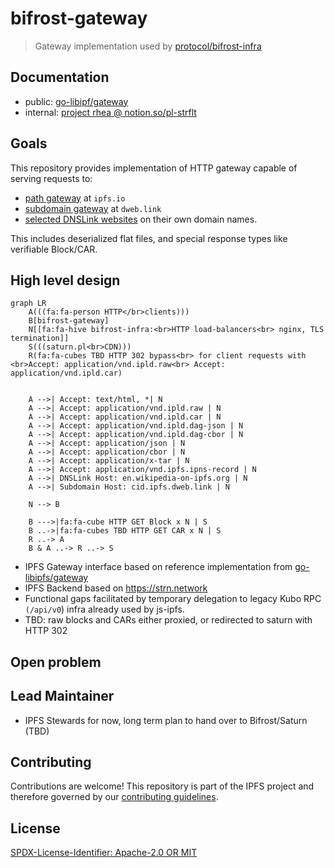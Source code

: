 bifrost-gateway
=======================

> Gateway implementation used by [protocol/bifrost-infra](https://github.com/protocol/bifrost-infra)

## Documentation

- public: [go-libipf/gateway](https://github.com/ipfs/go-libipfs/tree/main/gateway#documentation)
- internal: [project rhea @ notion.so/pl-strflt](https://www.notion.so/pl-strflt/Project-Rhea-decentralized-IPFS-gateway-3d5906e7a0d84bea800d5920005dfea6#a432e575bf9b43ecb6a9619f0d90e948)

## Goals

This repository provides implementation of HTTP gateway capable of serving requests to:
- [path gateway](https://docs.ipfs.tech/how-to/address-ipfs-on-web/#path-gateway) at `ipfs.io`
- [subdomain gateway](https://docs.ipfs.tech/how-to/address-ipfs-on-web/#subdomain-gateway) at `dweb.link` 
- [selected DNSLink websites](https://github.com/protocol/bifrost-infra/blob/b6f85a54fddf1c21a966f8d5e5a3e31f54ad5431/ansible/inventories/bifrost/group_vars/collab_cluster.yml#L140-L271) on their own domain names.

This includes deserialized flat files, and special response types like verifiable Block/CAR.

## High level design

```mermaid
graph LR
    A(((fa:fa-person HTTP</br>clients)))
    B[bifrost-gateway]
    N[[fa:fa-hive bifrost-infra:<br>HTTP load-balancers<br> nginx, TLS termination]]
    S(((saturn.pl<br>CDN)))
    R(fa:fa-cubes TBD HTTP 302 bypass<br> for client requests with <br>Accept: application/vnd.ipld.raw<br> Accept: application/vnd.ipld.car)


    A -->| Accept: text/html, *| N
    A -->| Accept: application/vnd.ipld.raw | N
    A -->| Accept: application/vnd.ipld.car | N
    A -->| Accept: application/vnd.ipld.dag-json | N
    A -->| Accept: application/vnd.ipld.dag-cbor | N
    A -->| Accept: application/json | N
    A -->| Accept: application/cbor | N
    A -->| Accept: application/x-tar | N
    A -->| Accept: application/vnd.ipfs.ipns-record | N
    A -->| DNSLink Host: en.wikipedia-on-ipfs.org | N
    A -->| Subdomain Host: cid.ipfs.dweb.link | N

    N --> B
    
    B --->|fa:fa-cube HTTP GET Block x N | S
    B ..->|fa:fa-cubes TBD HTTP GET CAR x N | S
    R ..-> A
    B & A ..-> R ..-> S
```


- IPFS Gateway interface based on reference implementation from [go-libipfs/gateway](https://github.com/ipfs/go-libipfs/tree/main/gateway#readme)
- IPFS Backend based on https://strn.network
- Functional gaps facilitated by temporary delegation to legacy Kubo RPC `(/api/v0`) infra already used by js-ipfs.
- TBD: raw blocks and CARs either proxied, or redirected to saturn with HTTP 302

## Open problem

## Lead Maintainer

- IPFS Stewards for now, long term plan to hand over to Bifrost/Saturn (TBD)

## Contributing

Contributions are welcome! This repository is part of the IPFS project and therefore governed by our [contributing guidelines](https://github.com/ipfs/community/blob/master/CONTRIBUTING.md).

## License

[SPDX-License-Identifier: Apache-2.0 OR MIT](LICENSE.md)
